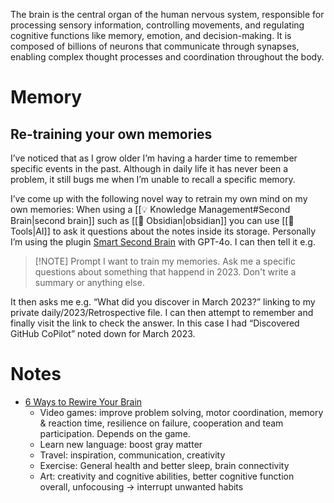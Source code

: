 The brain is the central organ of the human nervous system, responsible for processing sensory information, controlling movements, and regulating cognitive functions like memory, emotion, and decision-making. It is composed of billions of neurons that communicate through synapses, enabling complex thought processes and coordination throughout the body.

# Memory

## Re-training your own memories

I’ve noticed that as I grow older I’m having a harder time to remember specific events in the past. Although in daily life it has never been a problem, it still bugs me when I’m unable to recall a specific memory. 

I’ve come up with the following novel way to retrain my own mind on my own memories:
When using a [[💡 Knowledge Management#Second Brain|second brain]] such as [[💎 Obsidian|obsidian]] you can use [[🤖 Tools|AI]] to ask it questions about the notes inside its storage. Personally I’m using the plugin [Smart Second Brain](https://github.com/your-papa/obsidian-Smart2Brain) with GPT-4o. I can then tell it e.g.

> [!NOTE] Prompt
> I want to train my memories. Ask me a specific questions about something that happend in 2023. Don't write a summary or anything else.

It then asks me e.g. “What did you discover in March 2023?” linking to my private daily/2023/Retrospective file. I can then attempt to remember and finally visit the link to check the answer. In this case I had “Discovered GitHub CoPilot” noted down for March 2023.

# Notes

* [6 Ways to Rewire Your Brain](https://www.healthline.com/health/rewiring-your-brain)
	* Video games: improve problem solving, motor coordination, memory & reaction time, resilience on failure, cooperation and team participation. Depends on the game.
	* Learn new language: boost gray matter
	* Travel: inspiration, communication, creativity
	* Exercise: General health and better sleep, brain connectivity
	* Art: creativity and cognitive abilities, better cognitive function overall, unfocousing -> interrupt unwanted habits